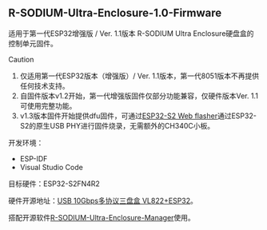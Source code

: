 ## **R-SODIUM-Ultra-Enclosure-1.0-Firmware**

适用于第一代ESP32增强版 / Ver. 1.1版本 R-SODIUM Ultra Enclosure硬盘盒的控制单元固件。
> [!CAUTION]
> 1. 仅适用第一代ESP32版本（增强版）/ Ver. 1.1版本，第一代8051版本不再提供任何技术支持。
> 2. 自固件版本v1.2开始，第一代增强版固件仅部分功能兼容，仅硬件版本Ver. 1.1可使用完整功能。
> 3. v1.3版本固件开始提供dfu固件，可通过[ESP32-S2 Web flasher](https://dfu.stetelthings.com/)通过ESP32-S2的原生USB PHY进行固件烧录，无需额外的CH340C小板。

开发环境：
 - ESP-IDF
 - Visual Studio Code

目标硬件：ESP32-S2FN4R2

硬件开源地址：[USB 10Gbps多协议三盘盒 VL822+ESP32](https://oshwhub.com/barryblueice/usb-multi-protocol-three-disk-bo)。

搭配开源软件[R-SODIUM-Ultra-Enclosure-Manager](https://github.com/barryblueice/R-SODIUM-Ultra-Enclosure-Manager)使用。
